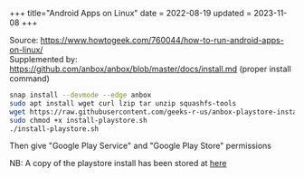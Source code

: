 +++
title="Android Apps on Linux"
date = 2022-08-19
updated = 2023-11-08
+++

Source: <https://www.howtogeek.com/760044/how-to-run-android-apps-on-linux/> \
Supplemented by: <https://github.com/anbox/anbox/blob/master/docs/install.md> (proper install command)

```sh
snap install --devmode --edge anbox
sudo apt install wget curl lzip tar unzip squashfs-tools
wget https://raw.githubusercontent.com/geeks-r-us/anbox-playstore-installer/master/install-playstore.sh
sudo chmod +x install-playstore.sh
./install-playstore.sh
```

Then give "Google Play Service" and "Google Play Store" permissions

NB: A copy of the playstore install has been stored at [here](install-playstore.sh)

